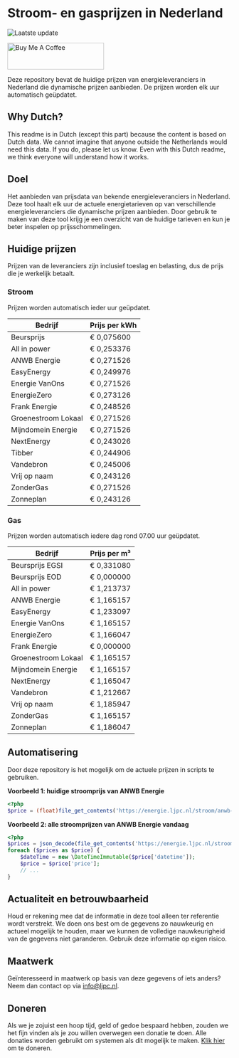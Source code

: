 # Stroom- en gasprijzen in Nederland

![Laatste update](https://img.shields.io/badge/laatste%20update-2024--06--23%2005%3A00%20CET-brightgreen)

<a href="https://www.buymeacoffee.com/Lars-" target="_blank"><img src="https://cdn.buymeacoffee.com/buttons/v2/default-orange.png" alt="Buy Me A Coffee" height="60" style="height: 60px !important;width: 217px !important;" ></a>

Deze repository bevat de huidige prijzen van energieleveranciers in Nederland die dynamische prijzen aanbieden. De prijzen worden elk uur automatisch geüpdatet.

## Why Dutch?

This readme is in Dutch (except this part) because the content is based on Dutch data. We cannot imagine that anyone outside the Netherlands would need this data. If you do, please let us know. Even with this Dutch readme, we think
everyone will understand how it works.

## Doel

Het aanbieden van prijsdata van bekende energieleveranciers in Nederland. Deze tool haalt elk uur de actuele energietarieven op van verschillende energieleveranciers die dynamische prijzen aanbieden. Door gebruik te maken van deze tool
krijg je een overzicht van de huidige tarieven en kun je beter inspelen op prijsschommelingen.

## Huidige prijzen

Prijzen van de leveranciers zijn inclusief toeslag en belasting, dus de prijs die je werkelijk betaalt.

### Stroom

Prijzen worden automatisch ieder uur geüpdatet.

 Bedrijf | Prijs per kWh 
---------|---------------
Beursprijs | € 0,075600
All in power | € 0,253376
ANWB Energie | € 0,271526
EasyEnergy | € 0,249976
Energie VanOns | € 0,271526
EnergieZero | € 0,273126
Frank Energie | € 0,248526
Groenestroom Lokaal | € 0,271526
Mijndomein Energie | € 0,271526
NextEnergy | € 0,243026
Tibber | € 0,244906
Vandebron | € 0,245006
Vrij op naam | € 0,243126
ZonderGas | € 0,271526
Zonneplan | € 0,243126


### Gas

Prijzen worden automatisch iedere dag rond 07.00 uur geüpdatet.

 Bedrijf | Prijs per m³ 
---------|--------------
Beursprijs EGSI | € 0,331080
Beursprijs EOD | € 0,000000
All in power | € 1,213737
ANWB Energie | € 1,165157
EasyEnergy | € 1,233097
Energie VanOns | € 1,165157
EnergieZero | € 1,166047
Frank Energie | € 0,000000
Groenestroom Lokaal | € 1,165157
Mijndomein Energie | € 1,165157
NextEnergy | € 1,165047
Vandebron | € 1,212667
Vrij op naam | € 1,185947
ZonderGas | € 1,165157
Zonneplan | € 1,186047


## Automatisering

Door deze repository is het mogelijk om de actuele prijzen in scripts te gebruiken.

**Voorbeeld 1: huidige stroomprijs van ANWB Energie**

```php
<?php
$price = (float)file_get_contents('https://energie.ljpc.nl/stroom/anwb-energie-nu.txt');

```

**Voorbeeld 2: alle stroomprijzen van ANWB Energie vandaag**

```php
<?php
$prices = json_decode(file_get_contents('https://energie.ljpc.nl/stroom/all-in-power-vandaag.json'),true);
foreach ($prices as $price) {
    $dateTime = new \DateTimeImmutable($price['datetime']);
    $price = $price['price'];
    // ...
}
```

## Actualiteit en betrouwbaarheid

Houd er rekening mee dat de informatie in deze tool alleen ter referentie wordt verstrekt. We doen ons best om de gegevens zo nauwkeurig en actueel mogelijk te houden, maar we kunnen de volledige nauwkeurigheid van de gegevens niet
garanderen. Gebruik deze informatie op eigen risico.

## Maatwerk

Geïnteresseerd in maatwerk op basis van deze gegevens of iets anders? Neem dan contact op
via [info@ljpc.nl](mailto:info@ljpc.nl?subject=Energie%20prijzen).

## Doneren

Als we je zojuist een hoop tijd, geld of gedoe bespaard hebben, zouden we het fijn vinden als je zou willen overwegen een
donatie te doen. Alle donaties worden gebruikt om systemen als dit mogelijk te
maken. [Klik hier](https://www.buymeacoffee.com/Lars-) om te doneren.
